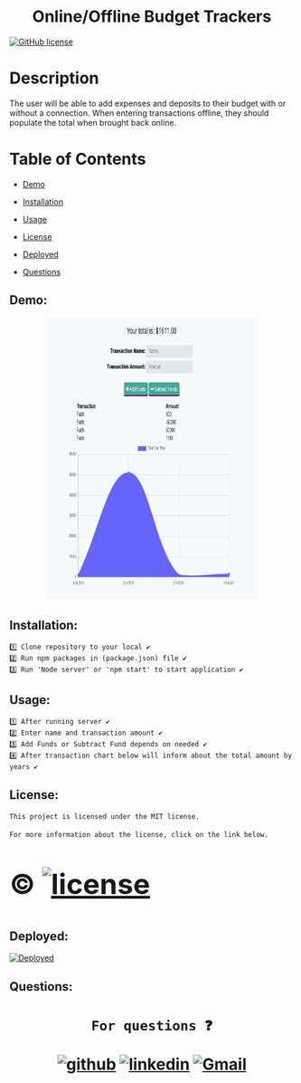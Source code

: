 
<h1 align="center", margin="2%">                       Online/Offline Budget Trackers </h1>

[![GitHub license](https://img.shields.io/badge/license-MIT2.0-blue.svg)][L]

[L]:https://opensource.org/licenses/MIT

<h1>Description</h1>

   The user will be able to add expenses and deposits to their budget with or without a connection. 
   When entering transactions offline, they should populate the total when brought back online.


<h1> Table of Contents </h1>


* [Demo](#Demo)

* [Installation](#installation)
  
* [Usage](#usage)


* [License](#license)

* [Deployed](#Deployed)

 
* [Questions](#Questions)


## Demo:

<p align="center">
<img  src="./public/icons/screenshot.jpg" width="75%" height="500px">
</p>

## Installation:
    1️⃣ Clone repository to your local ✔
    2️⃣ Run npm packages in (package.json) file ✔
    3️⃣ Run 'Node server' or 'npm start' to start application ✔
    
##  Usage:
    1️⃣ After running server ✔
    2️⃣ Enter name and transaction amount ✔
    3️⃣ Add Funds or Subtract Fund depends on needed ✔ 
    4️⃣ After transaction chart below will inform about the total amount by years ✔
    

##  License:
    This project is licensed under the MIT license.

    For more information about the license, click on the link below.

<h1>
<div  style="font-size:50px">  

©  [![license](https://img.shields.io/badge/license-MIT-green.svg)][M]

[M]: https://opensource.org/licenses/mit

</div>

</h1>

## Deployed:

[![Deployed](https://user-images.githubusercontent.com/77207167/111052220-28eace80-8427-11eb-9d86-84c413479de1.png)][H]

[H]: https://online-offline-budget-oo.herokuapp.com/

## Questions:
   
<h1 align="center">

     For questions ❓ 

[![github](https://user-images.githubusercontent.com/77207167/111052614-58e7a100-842a-11eb-834d-21aa5fa25e2e.png)][1]
[![linkedin](https://user-images.githubusercontent.com/77207167/111052328-d362f180-8427-11eb-93b2-db395a9da005.png)][2]
[![Gmail](https://user-images.githubusercontent.com/77207167/111044783-9e02d780-8418-11eb-80c7-65c663549a9e.png)][3] 



[1]: https://github.com/fatihay53
[2]: https://www.linkedin.com/in/fatih-sultan-ay-211689181
[3]: mailto:f.sultanay@gmail.com

</h1>



